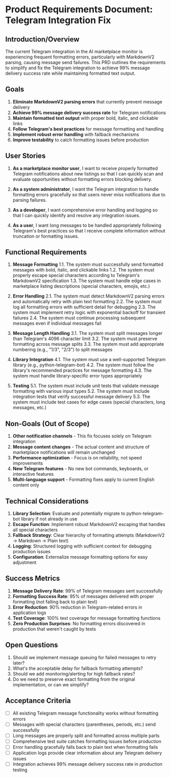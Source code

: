 # Product Requirements Document: Telegram Integration Fix

## Introduction/Overview

The current Telegram integration in the AI marketplace monitor is experiencing frequent formatting errors, particularly with MarkdownV2 parsing, causing message send failures. This PRD outlines the requirements to simplify and fix the Telegram integration to achieve 99% message delivery success rate while maintaining formatted text output.

## Goals

1. **Eliminate MarkdownV2 parsing errors** that currently prevent message delivery
2. **Achieve 99% message delivery success rate** for Telegram notifications
3. **Maintain formatted text output** with proper bold, italic, and clickable links
4. **Follow Telegram's best practices** for message formatting and handling
5. **Implement robust error handling** with fallback mechanisms
6. **Improve testability** to catch formatting issues before production

## User Stories

1. **As a marketplace monitor user**, I want to receive properly formatted Telegram notifications about new listings so that I can quickly scan and evaluate opportunities without formatting errors blocking delivery.

2. **As a system administrator**, I want the Telegram integration to handle formatting errors gracefully so that users never miss notifications due to parsing failures.

3. **As a developer**, I want comprehensive error handling and logging so that I can quickly identify and resolve any integration issues.

4. **As a user**, I want long messages to be handled appropriately following Telegram's best practices so that I receive complete information without truncation or formatting issues.

## Functional Requirements

1. **Message Formatting**
   1.1. The system must successfully send formatted messages with bold, italic, and clickable links
   1.2. The system must properly escape special characters according to Telegram's MarkdownV2 specification
   1.3. The system must handle edge cases in marketplace listing descriptions (special characters, emojis, etc.)

2. **Error Handling**
   2.1. The system must detect MarkdownV2 parsing errors and automatically retry with plain text formatting
   2.2. The system must log all formatting errors with sufficient detail for debugging
   2.3. The system must implement retry logic with exponential backoff for transient failures
   2.4. The system must continue processing subsequent messages even if individual messages fail

3. **Message Length Handling**
   3.1. The system must split messages longer than Telegram's 4096 character limit
   3.2. The system must preserve formatting across message splits
   3.3. The system must add appropriate numbering (e.g., "1/3", "2/3") to split messages

4. **Library Integration**
   4.1. The system must use a well-supported Telegram library (e.g., python-telegram-bot)
   4.2. The system must follow the library's recommended practices for message formatting
   4.3. The system must handle library-specific error types appropriately

5. **Testing**
   5.1. The system must include unit tests that validate message formatting with various input types
   5.2. The system must include integration tests that verify successful message delivery
   5.3. The system must include test cases for edge cases (special characters, long messages, etc.)

## Non-Goals (Out of Scope)

1. **Other notification channels** - This fix focuses solely on Telegram integration
2. **Message content changes** - The actual content and structure of marketplace notifications will remain unchanged
3. **Performance optimization** - Focus is on reliability, not speed improvements
4. **New Telegram features** - No new bot commands, keyboards, or interactive features
5. **Multi-language support** - Formatting fixes apply to current English content only

## Technical Considerations

1. **Library Selection**: Evaluate and potentially migrate to python-telegram-bot library if not already in use
2. **Escape Function**: Implement robust MarkdownV2 escaping that handles all special characters
3. **Fallback Strategy**: Clear hierarchy of formatting attempts (MarkdownV2 → Markdown → Plain text)
4. **Logging**: Structured logging with sufficient context for debugging production issues
5. **Configuration**: Externalize message formatting options for easy adjustment

## Success Metrics

1. **Message Delivery Rate**: 99% of Telegram messages sent successfully
2. **Formatting Success Rate**: 95% of messages delivered with proper formatting (not falling back to plain text)
3. **Error Reduction**: 90% reduction in Telegram-related errors in application logs
4. **Test Coverage**: 100% test coverage for message formatting functions
5. **Zero Production Surprises**: No formatting errors discovered in production that weren't caught by tests

## Open Questions

1. Should we implement message queuing for failed messages to retry later?
2. What's the acceptable delay for fallback formatting attempts?
3. Should we add monitoring/alerting for high fallback rates?
4. Do we need to preserve exact formatting from the original implementation, or can we simplify?

## Acceptance Criteria

- [ ] All existing Telegram message functionality works without formatting errors
- [ ] Messages with special characters (parentheses, periods, etc.) send successfully
- [ ] Long messages are properly split and formatted across multiple parts
- [ ] Comprehensive test suite catches formatting issues before production
- [ ] Error handling gracefully falls back to plain text when formatting fails
- [ ] Application logs provide clear information about any Telegram delivery issues
- [ ] Integration achieves 99% message delivery success rate in production testing
